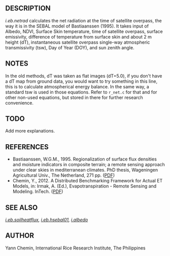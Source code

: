 ## DESCRIPTION

*i.eb.netrad* calculates the net radiation at the time of satellite
overpass, the way it is in the SEBAL model of Bastiaanssen (1995). It
takes input of Albedo, NDVI, Surface Skin temperature, time of satellite
overpass, surface emissivity, difference of temperature from surface
skin and about 2 m height (dT), instantaneous satellite overpass
single-way atmospheric transmissivity (tsw), Day of Year (DOY), and sun
zenith angle.

## NOTES

In the old methods, dT was taken as flat images (dT=5.0), if you don't
have a dT map from ground data, you would want to try something in this
line, this is to calculate atmospherical energy balance. In the same
way, a standard tsw is used in those equations. Refer to `r_net.c` for
that and for other non-used equations, but stored in there for further
research convenience.

## TODO

Add more explanations.

## REFERENCES

- Bastiaanssen, W.G.M., 1995. Regionalization of surface flux densities
  and moisture indicators in composite terrain; a remote sensing
  approach under clear skies in mediterranean climates. PhD thesis,
  Wageningen Agricultural Univ., The Netherland, 271 pp.
  ([PDF](https://edepot.wur.nl/206553))
- Chemin, Y., 2012. A Distributed Benchmarking Framework for Actual ET
  Models, in: Irmak, A. (Ed.), Evapotranspiration - Remote Sensing and
  Modeling. InTech. ([PDF](https://www.intechopen.com/chapters/26115))

## SEE ALSO

*[i.eb.soilheatflux](i.eb.soilheatflux.md),
[i.eb.hsebal01](i.eb.hsebal01.md), [i.albedo](i.albedo.md)*

## AUTHOR

Yann Chemin, International Rice Research Institute, The Philippines

